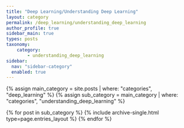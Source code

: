 ```yaml
---
title: "Deep Learning/Understanding Deep Learning"
layout: category
permalink: /deep_learning/understanding_deep_learning
author_profile: true
sidebar_main: true
types: posts
taxonomy:
    category:
        - understanding_deep_learning
sidebar:
  nav: "sidebar-category"
  enabled: true
---
```


{% assign main_category = site.posts | where: "categories", "deep_learning" %}
{% assign sub_category = main_category | where: "categories", "understanding_deep_learning" %}

{% for post in sub_category %}
  {% include archive-single.html type=page.entries_layout %}
{% endfor %}
